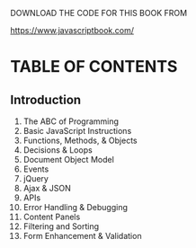 DOWNLOAD THE CODE FOR THIS BOOK FROM

https://www.javascriptbook.com/

# TABLE OF CONTENTS

## Introduction

1.  The ABC of Programming
2.  Basic JavaScript Instructions
3.  Functions, Methods, & Objects
4.  Decisions & Loops
5.  Document Object Model
6.  Events
7.  jQuery
8.  Ajax & JSON
9.  APIs
10.  Error Handling & Debugging
11.  Content Panels
12.  Filtering and Sorting
13.  Form Enhancement & Validation



